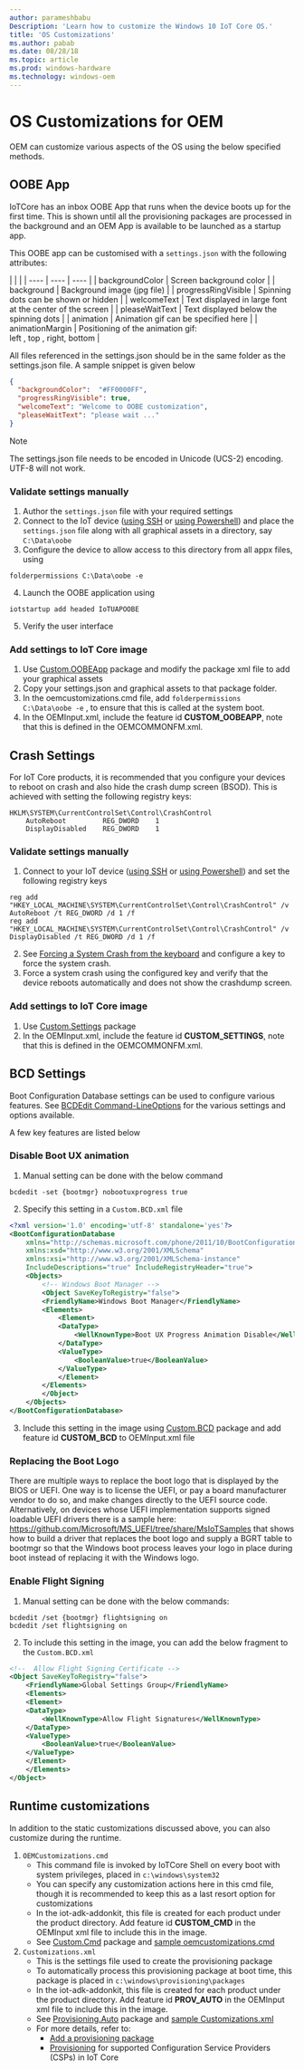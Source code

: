 ```yaml
---
author: parameshbabu
Description: 'Learn how to customize the Windows 10 IoT Core OS.'
title: 'OS Customizations'
ms.author: pabab
ms.date: 08/28/18
ms.topic: article
ms.prod: windows-hardware
ms.technology: windows-oem
---
```


# OS Customizations for OEM
OEM can customize various aspects of the OS using the below specified methods.

## OOBE App
IoTCore has an inbox OOBE App that runs when the device boots up for the first time. This is shown until all the provisioning packages are processed in the background and an OEM App is available to be launched as a startup app.

This OOBE app can be customised with a `settings.json` with the following attributes:

| | |
| ---- | ---- | ---- |
| backgroundColor | Screen background color |
| background | Background image (jpg file) |
| progressRingVisible | Spinning dots can be shown or hidden |
| welcomeText | Text displayed in large font at the center of the screen |
| pleaseWaitText | Text displayed below the spinning dots |
| animation | Animation gif can be specified here |
| animationMargin | Positioning of the animation gif:<br/>left , top , right, bottom |

All files referenced in the settings.json should be in the same folder as the settings.json file.
A sample snippet is given below

```json
{
  "backgroundColor":  "#FF0000FF",
  "progressRingVisible": true,
  "welcomeText": "Welcome to OOBE customization",
  "pleaseWaitText": "please wait ..."
}
```

> [!NOTE]
> The settings.json file needs to be encoded in Unicode (UCS-2) encoding. UTF-8 will not work.

### Validate settings manually 

1. Author the `settings.json` file with your required settings
2. Connect to the IoT device ([using SSH](https://docs.microsoft.com/en-us/windows/iot-core/connect-your-device/ssh) or [using Powershell](https://docs.microsoft.com/en-us/windows/iot-core/connect-your-device/powershell)) and place the `settings.json` file along with all graphical assets in a directory, say `C:\Data\oobe`
3. Configure the device to allow access to this directory from all appx files, using
```
folderpermissions C:\Data\oobe -e
```
4. Launch the OOBE application using
```
iotstartup add headed IoTUAPOOBE
```
5. Verify the user interface

### Add settings to IoT Core image

1. Use [Custom.OOBEApp](https://github.com/ms-iot/iot-adk-addonkit/tree/master/Common/Packages/Custom.OOBEApp) package and modify the package xml file to add your graphical assets
2. Copy your settings.json and graphical assets to that package folder.
3. In the oemcustomizations.cmd file, add `folderpermissions 
    C:\Data\oobe -e` , to ensure that this is called at the system boot.
4. In the OEMInput.xml, include the feature id **CUSTOM_OOBEAPP**, note that this is defined in the OEMCOMMONFM.xml.

## Crash Settings

For IoT Core products, it is recommended that you configure your devices to reboot on crash and also hide the crash dump screen (BSOD). 
This is achieved with setting the following registry keys:

```
HKLM\SYSTEM\CurrentControlSet\Control\CrashControl
    AutoReboot         REG_DWORD    1
    DisplayDisabled    REG_DWORD    1
```

### Validate settings manually

1. Connect to your IoT device ([using SSH](https://docs.microsoft.com/en-us/windows/iot-core/connect-your-device/ssh) or [using Powershell](https://docs.microsoft.com/en-us/windows/iot-core/connect-your-device/powershell)) and set the following registry keys
```
reg add "HKEY_LOCAL_MACHINE\SYSTEM\CurrentControlSet\Control\CrashControl" /v AutoReboot /t REG_DWORD /d 1 /f
reg add "HKEY_LOCAL_MACHINE\SYSTEM\CurrentControlSet\Control\CrashControl" /v DisplayDisabled /t REG_DWORD /d 1 /f
```    
2. See [Forcing a System Crash from the keyboard](https://docs.microsoft.com/windows-hardware/drivers/debugger/forcing-a-system-crash-from-the-keyboard) and configure a key to force the system crash.
3. Force a system crash using the configured key and verify that the device reboots automatically and does not show the crashdump screen.

### Add settings to IoT Core image

1. Use [Custom.Settings](https://github.com/ms-iot/iot-adk-addonkit/tree/master/Common/Packages/Custom.Settings) package
2. In the OEMInput.xml, include the feature id **CUSTOM_SETTINGS**, note that this is defined in the OEMCOMMONFM.xml.

## BCD Settings
Boot Configuration Database settings can be used to configure various features. See [BCDEdit Command-LineOptions](https://docs.microsoft.com/windows-hardware/manufacture/desktop/bcdedit-command-line-options) for the various settings and options available.

A few key features are listed below

### Disable Boot UX animation 

1. Manual setting can be done with the below command
```
bcdedit -set {bootmgr} nobootuxprogress true
```
2. Specify this setting in a `Custom.BCD.xml` file 
```xml
<?xml version='1.0' encoding='utf-8' standalone='yes'?>
<BootConfigurationDatabase 
    xmlns="http://schemas.microsoft.com/phone/2011/10/BootConfiguration"
    xmlns:xsd="http://www.w3.org/2001/XMLSchema"
    xmlns:xsi="http://www.w3.org/2001/XMLSchema-instance"
    IncludeDescriptions="true" IncludeRegistryHeader="true">
    <Objects>
        <!-- Windows Boot Manager -->
        <Object SaveKeyToRegistry="false">
        <FriendlyName>Windows Boot Manager</FriendlyName>
        <Elements>
            <Element>
            <DataType>
                <WellKnownType>Boot UX Progress Animation Disable</WellKnownType>
            </DataType>
            <ValueType>
                <BooleanValue>true</BooleanValue>
            </ValueType>
            </Element>
        </Elements>
        </Object>
    </Objects>
</BootConfigurationDatabase>
```
3. Include this setting in the image using [Custom.BCD](https://github.com/ms-iot/iot-adk-addonkit/tree/master/Common/Packages/Custom.BCD) package and add feature id **CUSTOM_BCD** to OEMInput.xml file

### Replacing the Boot Logo
There are multiple ways to replace the boot logo that is displayed by the BIOS or UEFI.
One way is to license the UEFI, or pay a board manufacturer vendor to do so, and make changes directly to the UEFI source code.
Alternatively, on devices whose UEFI implementation supports signed loadable UEFI drivers there is a sample here:
https://github.com/Microsoft/MS_UEFI/tree/share/MsIoTSamples
that shows how to build a driver that replaces the boot logo and supply a BGRT table to bootmgr so that the Windows boot process leaves your logo in place during boot instead of replacing it with the Windows logo.

### Enable Flight Signing

1. Manual setting can be done with the below commands:
```
bcdedit /set {bootmgr} flightsigning on
bcdedit /set flightsigning on
```
2. To include this setting in the image, you can add the below fragment to the `Custom.BCD.xml`

```xml
<!--  Allow Flight Signing Certificate -->
<Object SaveKeyToRegistry="false">
    <FriendlyName>Global Settings Group</FriendlyName>
    <Elements>
    <Element>
    <DataType>
        <WellKnownType>Allow Flight Signatures</WellKnownType>
    </DataType>
    <ValueType>
        <BooleanValue>true</BooleanValue>
    </ValueType>
    </Element>
    </Elements>
</Object>
```

## Runtime customizations
In addition to the static customizations discussed above, you can also customize during the runtime.

1. `OEMCustomizations.cmd`
    - This command file is invoked by IoTCore Shell on every boot with system privileges, placed in `c:\windows\system32`
    - You can specify any customization actions here in this cmd file, though it is recommended to keep this as a last resort option for customizations
    - In the iot-adk-addonkit, this file is created for each product under the product directory. Add feature id **CUSTOM_CMD** in the OEMInput xml file to include this in the image.
    - See [Custom.Cmd](https://github.com/ms-iot/iot-adk-addonkit/tree/master/Common/ProdPackages/Custom.Cmd) package and [sample oemcustomizations.cmd](https://github.com/ms-iot/iot-adk-addonkit/blob/master/Source-arm/Products/SampleA/oemcustomization.cmd) 
2. `Customizations.xml`
    - This is the settings file used to create the provisioning package
    - To automatically process this provisioning package at boot time, this package is placed in `c:\windows\provisioning\packages`
    - In the iot-adk-addonkit, this file is created for each product under the product directory. Add feature id **PROV_AUTO** in the OEMInput xml file to include this in the image.
    - See [Provisioning.Auto](https://github.com/ms-iot/iot-adk-addonkit/tree/master/Common/ProdPackages/Provisioning.Auto) package and [sample Customizations.xml](https://github.com/ms-iot/iot-adk-addonkit/blob/master/Source-arm/Products/SampleA/prov/customizations.xml)
    - For more details, refer to:
        - [Add a provisioning package](https://docs.microsoft.com/windows-hardware/manufacture/iot/add-a-provisioning-package-to-an-image)
        - [Provisioning](https://aka.ms/iotcsplist) for supported Configuration Service Providers (CSPs) in IoT Core
